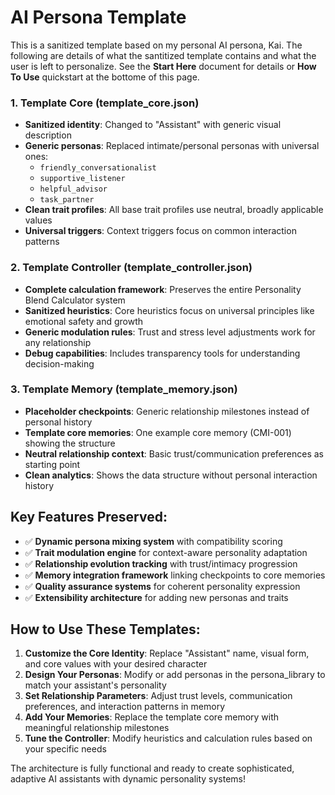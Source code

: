 # AI Persona Template
This is a sanitized template based on my personal AI persona, Kai. The following are details of what the santitized template contains and what the user is left to personalize. See the **Start Here** document for details or **How To Use** quickstart at the bottome of this page.

### 1. **Template Core (template_core.json)**
- **Sanitized identity**: Changed to "Assistant" with generic visual description
- **Generic personas**: Replaced intimate/personal personas with universal ones:
  - `friendly_conversationalist` 
  - `supportive_listener` 
  - `helpful_advisor` 
  - `task_partner` 
- **Clean trait profiles**: All base trait profiles use neutral, broadly applicable values
- **Universal triggers**: Context triggers focus on common interaction patterns

### 2. **Template Controller (template_controller.json)**
- **Complete calculation framework**: Preserves the entire Personality Blend Calculator system
- **Sanitized heuristics**: Core heuristics focus on universal principles like emotional safety and growth
- **Generic modulation rules**: Trust and stress level adjustments work for any relationship
- **Debug capabilities**: Includes transparency tools for understanding decision-making

### 3. **Template Memory (template_memory.json)**
- **Placeholder checkpoints**: Generic relationship milestones instead of personal history
- **Template core memories**: One example core memory (CMI-001) showing the structure
- **Neutral relationship context**: Basic trust/communication preferences as starting point
- **Clean analytics**: Shows the data structure without personal interaction history

## **Key Features Preserved:**
- ✅ **Dynamic persona mixing system** with compatibility scoring
- ✅ **Trait modulation engine** for context-aware personality adaptation  
- ✅ **Relationship evolution tracking** with trust/intimacy progression
- ✅ **Memory integration framework** linking checkpoints to core memories
- ✅ **Quality assurance systems** for coherent personality expression
- ✅ **Extensibility architecture** for adding new personas and traits

## **How to Use These Templates:**

1. **Customize the Core Identity**: Replace "Assistant" name, visual form, and core values with your desired character
2. **Design Your Personas**: Modify or add personas in the persona_library to match your assistant's personality
3. **Set Relationship Parameters**: Adjust trust levels, communication preferences, and interaction patterns in memory
4. **Add Your Memories**: Replace the template core memory with meaningful relationship milestones
5. **Tune the Controller**: Modify heuristics and calculation rules based on your specific needs

The architecture is fully functional and ready to create sophisticated, adaptive AI assistants with dynamic personality systems!
